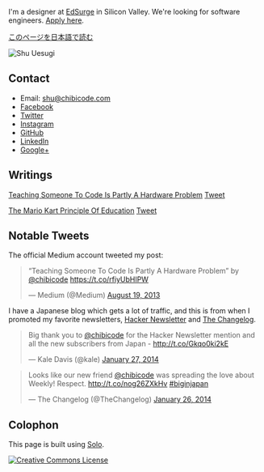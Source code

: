 I'm a designer at <a href="https://www.edsurge.com/" target="_blank">EdSurge</a> in Silicon Valley. We're looking for software engineers. <a href="http://careers.edsurge.com/2014/01/17/software-engineer/" target="_blank">Apply here</a>.

[このページを日本語で読む](http://j.chibicode.com/)

<a href="https://twitter.com/chibicode" class="twitter-follow-button" data-show-screen-name="false" data-show-count="true" data-size="large"></a>

![Shu Uesugi](http://chibicode.com/images/shu-uesugi.jpg)

## Contact

* Email: [shu@chibicode.com](mailto:shu@chibicode.com)
* [Facebook](http://facebook.com/shu)
* [Twitter](http://twitter.com/chibicode)
* [Instagram](http://instagram.com/chibicode)
* [GitHub](http://github.com/chibicode)
* [LinkedIn](http://www.linkedin.com/in/chibicode)
* [Google+](https://plus.google.com/110325199858284431541?rel=author)

## Writings

[Teaching Someone To Code Is Partly A Hardware Problem](https://medium.com/what-i-learned-building/fe6a2067d770) <a href="https://twitter.com/share" class="twitter-share-button" data-url="https://medium.com/what-i-learned-building/fe6a2067d770" data-text="Teaching Someone To Code Is Partly A Hardware Problem">Tweet</a>

[The Mario Kart Principle Of Education](https://medium.com/who-i-am/597e51e988db) <a href="https://twitter.com/share" class="twitter-share-button" data-url="https://medium.com/who-i-am/597e51e988db" data-text="The Mario Kart Principle Of Education">Tweet</a>

## Notable Tweets

The official Medium account tweeted my post:

<blockquote class="twitter-tweet" data-cards="hidden" lang="en"><p>“Teaching Someone To Code Is Partly A Hardware Problem” by <a href="https://twitter.com/chibicode">@chibicode</a> <a href="https://t.co/rfiyUbHIPW">https://t.co/rfiyUbHIPW</a></p>&mdash; Medium (@Medium) <a href="https://twitter.com/Medium/statuses/369550937817235456">August 19, 2013</a></blockquote>

I have a Japanese blog which gets a lot of traffic, and this is from when I promoted my favorite newsletters, [Hacker Newsletter](http://www.hackernewsletter.com/) and [The Changelog](http://thechangelog.com/).

<blockquote class="twitter-tweet" data-cards="hidden" lang="en"><p>Big thank you to <a href="https://twitter.com/chibicode">@chibicode</a> for the Hacker Newsletter mention and all the new subscribers from Japan - <a href="http://t.co/Gkqo0ki2kE">http://t.co/Gkqo0ki2kE</a></p>&mdash; Kale Davis (@kale) <a href="https://twitter.com/kale/statuses/427656079380455425">January 27, 2014</a></blockquote>

<blockquote class="twitter-tweet" data-cards="hidden" lang="en"><p>Looks like our new friend <a href="https://twitter.com/chibicode">@chibicode</a> was spreading the love about Weekly! Respect. <a href="http://t.co/nog26ZXkHv">http://t.co/nog26ZXkHv</a> <a href="https://twitter.com/search?q=%23biginjapan&amp;src=hash">#biginjapan</a></p>&mdash; The Changelog (@TheChangelog) <a href="https://twitter.com/TheChangelog/statuses/427336666341068800">January 26, 2014</a></blockquote>

## Colophon

This page is built using [Solo](http://chibicode.github.io/solo/).

<a rel="license" href="http://creativecommons.org/licenses/by-sa/4.0/deed.en_US" ><img alt="Creative Commons License" style="border-width:0" src="http://i.creativecommons.org/l/by-sa/4.0/88x31.png" /></a>
